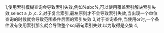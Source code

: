 1,使用索引模糊查询会导致索引失效,例如%abc%,可以使用覆盖索引解决索引失效,select a ,b ,c.
2,对于复合索引,最左原则才不会导致索引失效,当出现一个单位查询的时候就会导致范围条件后面的索引失效
3,对于查询条件,当使用or时,一个条件没有使用索引那么就会导致整个sql语句索引失效.以为取得是交集
4, 
